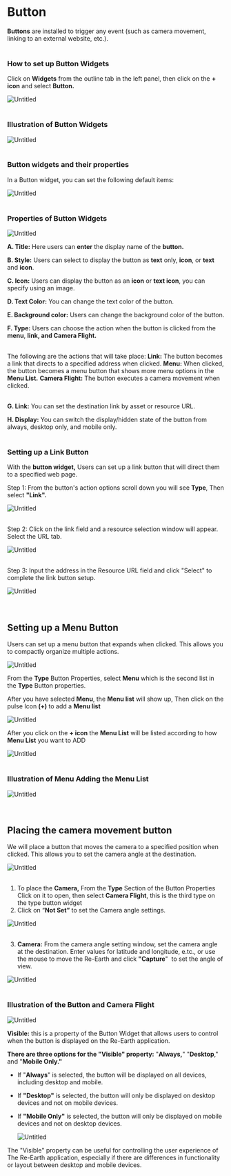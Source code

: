 # Button

**Buttons** are installed to trigger any event (such as camera movement, linking to an external website, etc.).
<br>
<br>

### How to set up Button Widgets

Click on **Widgets** from the outline tab in the left panel, then click on the **+ icon** and select **Button.**

![Untitled](Button%2009a15c6bd9c843f4b7b6a8f9cf4f2427/Untitled.png)
<br>
<br>

### Illustration of Button Widgets

![Untitled](Button%2009a15c6bd9c843f4b7b6a8f9cf4f2427/Untitled.gif)
<br>
<br>

### Button widgets and their properties

In a Button widget, you can set the following default items:

![Untitled](Button%2009a15c6bd9c843f4b7b6a8f9cf4f2427/Untitled%201.png)
<br>
<br>

### Properties of Button Widgets

![Untitled](Button%2009a15c6bd9c843f4b7b6a8f9cf4f2427/Untitled%202.png)

**A. Title:** Here users can **enter** the display name of the **button.**

**B. Style:** Users can select to display the button as **text** only, **icon**, or **text** and **icon**.

**C. Icon:** Users can display the button as an **icon** or **text icon**, you can specify using an image.

**D. Text Color:** You can change the text color of the button.

**E. Background color:** Users can change the background color of the button.

**F. Type:** Users can choose the action when the button is clicked from the **menu**, **link, and Camera Flight.** 
<br>
<br>

The following are the actions that will take place:
**Link:** The button becomes a link that directs to a specified address when clicked.
**Menu:** When clicked, the button becomes a menu button that shows more menu options in the **Menu List.**
**Camera Flight:** The button executes a camera movement when clicked.
<br>
<br>

**G. Link:** You can set the destination link by asset or resource URL.

**H. Display:** You can switch the display/hidden state of the button from always, desktop only, and mobile only.
<br>
<br>

### Setting up a Link Button

With the **button widget,** Users can set up a link button that will direct them to a specified web page.

Step 1: From the button's action options scroll down you will see **Type**, Then select **"Link".**

![Untitled](Button%2009a15c6bd9c843f4b7b6a8f9cf4f2427/Untitled%203.png)
<br>
<br>

Step 2: Click on the link field and a resource selection window will appear. Select the URL tab.

![Untitled](Button%2009a15c6bd9c843f4b7b6a8f9cf4f2427/Untitled%204.png)
<br>
<br>

Step 3: Input the address in the Resource URL field and click "Select" to complete the link button setup.

![Untitled](Button%2009a15c6bd9c843f4b7b6a8f9cf4f2427/Untitled%205.png)
<br>
<br>
<br>

## Setting up a Menu Button

Users can set up a menu button that expands when clicked. This allows you to compactly organize multiple actions.

![Untitled](Button%2009a15c6bd9c843f4b7b6a8f9cf4f2427/Untitled%206.png)

From the **Type** Button Properties, select **Menu** which is the second list in the **Type** Button properties.

After you have selected **Menu**, the **Menu list** will show up, Then click on the pulse Icon **(+)** to add a **Menu list**

![Untitled](Button%2009a15c6bd9c843f4b7b6a8f9cf4f2427/Untitled%207.png)

After you click on the **+ icon** the **Menu List** will be listed according to how **Menu List** you want to ADD

![Untitled](Button%2009a15c6bd9c843f4b7b6a8f9cf4f2427/Untitled%208.png)
<br>
<br>

### Illustration of Menu Adding the Menu List

![Untitled](Button%2009a15c6bd9c843f4b7b6a8f9cf4f2427/Untitled%201.gif)
<br>
<br>
<br>

## Placing the camera movement button

We will place a button that moves the camera to a specified position when clicked. This allows you to set the camera angle at the destination.


![Untitled](Button%2009a15c6bd9c843f4b7b6a8f9cf4f2427/Untitled%209.png)
<br>
<br>

1. To place the **Camera,** From the **Type** Section of the Button Properties Click on it to open, then select **Camera Flight**, this is the third type on the type button widget
2. Click on “**Not Set”** to set the Camera angle settings.

![Untitled](Button%2009a15c6bd9c843f4b7b6a8f9cf4f2427/Untitled%2010.png)
<br>
<br>

3. **Camera:** From the camera angle setting window, set the camera angle at the destination. Enter values for latitude and longitude, e.tc., or use the mouse to move the Re-Earth and click **"Capture**"  to set the angle of view.


![Untitled](Button%2009a15c6bd9c843f4b7b6a8f9cf4f2427/Untitled%2011.png)
<br>
<br>

### Illustration of the Button and Camera Flight

![Untitled](Button%2009a15c6bd9c843f4b7b6a8f9cf4f2427/Untitled%202.gif)

**Visible:** this is a property of the Button Widget that allows users to control when the button is displayed on the Re-Earth application.

**There are three options for the "Visible" property:** "**Always,**" "**Desktop**," and "**Mobile Only."**

- If "**Always**" is selected, the button will be displayed on all devices, including desktop and mobile.
- If **"Desktop"** is selected, the button will only be displayed on desktop devices and not on mobile devices.
- If **"Mobile Only"** is selected, the button will only be displayed on mobile devices and not on desktop devices.
    
    ![Untitled](Button%2009a15c6bd9c843f4b7b6a8f9cf4f2427/Untitled%2012.png)
    

The "Visible" property can be useful for controlling the user experience of The Re-Earth application, especially if there are differences in functionality or layout between desktop and mobile devices.
